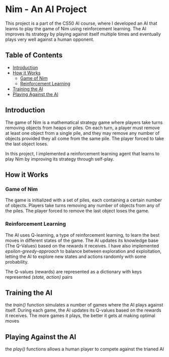 # Nim - An AI Project

This project is a part of the CS50 AI course, where I developed an AI that learns to play the game of Nim using reinforcement learning. The AI improves its strategy by playing against itself multiple times and eventually plays very well against a human opponent.

## Table of Contents
- [Introduction](#introduction)
- [How it Works](#how-it-works)
  - [Game of Nim](#game-of-nim)
  - [Reinforcement Learning](#reinforcement-learning)
- [Training the AI](#training-the-ai)
- [Playing Against the AI](#playing-against-the-ai)

## Introduction
The game of Nim is a mathematical strategy game where players take turns removing objects from heaps or piles. On each turn, a player must remove at least one object from a single pile, and they may remove any number of objects provided they all come from the same pile. The player forced to take the last object loses.

In this project, I implemented a reinforcement learning agent that learns to play Nim by improving its strategy through self-play.

## How it Works
### Game of Nim
The game is initialized with a set of piles, each containing a certain number of objects. Players take turns removing any number of objects from any of the piles. The player forced to remove the last object loses the game.

### Reinforcement Learning
The AI uses Q-learning, a type of reinforcement learning, to learn the best moves in different states of the game. The AI updates its knowledge base (The Q-Values) based on the rewards it receives. I have also implemented _epsilon-greedy-approach_ to balance between exploration and exploitation, letting the AI to explore new states and actions randomly with some probability.

The Q-values (rewards) are represented as a dictionary with keys represented _(state, action)_ pairs

## Training the AI
the _train()_ function simulates a number of games where the AI plays against itself. During each game, the AI updates its Q-values based on the rewards it receives. The more games it plays, the better it gets at making optimal moves

## Playing Against the AI
the _play()_ functions allows a human player to compete against the trianed AI



